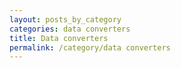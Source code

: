 ```yaml
---
layout: posts_by_category
categories: data converters
title: Data converters
permalink: /category/data converters
---
```

